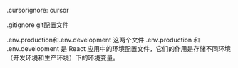  .cursorignore:
cursor

.gitignore
git配置文件

.env.production和.env.development
这两个文件 .env.production 和 .env.development 是 React 应用中的环境配置文件，它们的作用是存储不同环境（开发环境和生产环境）下的环境变量。
